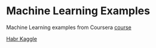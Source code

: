 # Machine Learning Examples
Machine Learning examples from Coursera [course](https://www.coursera.org/learn/machine-learning/outline)


[Habr Kaggle](http://habrahabr.ru/post/248395/)
